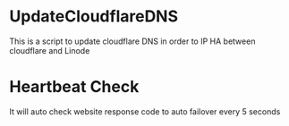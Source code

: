 # UpdateCloudflareDNS
This is a script to update cloudflare DNS in order to IP HA between cloudflare and Linode

# Heartbeat Check
It will auto check website response code to auto failover every 5 seconds
